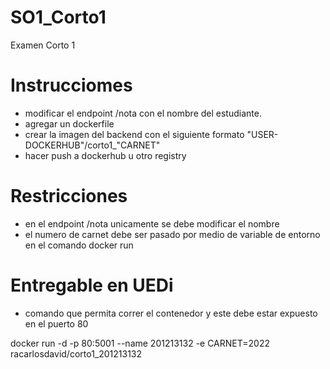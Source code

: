 # SO1_Corto1
Examen Corto 1

# Instrucciomes
- modificar el endpoint /nota con el nombre del estudiante.
- agregar un dockerfile 
- crear la imagen del backend con el siguiente formato "USER-DOCKERHUB"/corto1_"CARNET"
- hacer push a dockerhub u otro registry

# Restricciones 
- en el endpoint /nota unicamente se debe modificar el nombre
- el numero de carnet debe ser pasado por medio de variable de entorno en el comando docker run

# Entregable en UEDi
- comando que permita correr el contenedor y este debe estar expuesto en el puerto 80

docker run -d -p 80:5001 --name 201213132 -e CARNET=2022 racarlosdavid/corto1_201213132